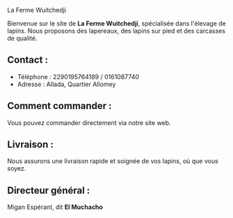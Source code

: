 La Ferme Wuitchedji

Bienvenue sur le site de **La Ferme Wuitchedji**, spécialisée dans l'élevage de lapins. Nous proposons des lapereaux, des lapins sur pied et des carcasses de qualité.

## Contact :
- Téléphone : 2290195764189 / 0161087740
- Adresse : Allada, Quartier Allomey

## Comment commander :
Vous pouvez commander directement via notre site web.

## Livraison :
Nous assurons une livraison rapide et soignée de vos lapins, où que vous soyez.

## Directeur général :
Migan Espérant, dit **El Muchacho**
